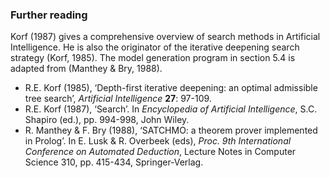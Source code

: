 ### Further reading ###

Korf (1987) gives a comprehensive overview of search methods in Artificial Intelligence. He is also the originator of the iterative deepening search strategy (Korf, 1985). The model generation program in section 5.4 is adapted from (Manthey & Bry, 1988).

* R.E. Korf (1985), &lsquo;Depth-first iterative deepening: an optimal admissible tree search&rsquo;, *Artificial Intelligence* **27**: 97-109.
* R.E. Korf (1987), &lsquo;Search&rsquo;. In *Encyclopedia of Artificial Intelligence*, S.C. Shapiro (ed.), pp. 994-998, John Wiley.
* R. Manthey & F. Bry (1988), &lsquo;SATCHMO: a theorem prover implemented in Prolog&rsquo;. In E. Lusk & R. Overbeek (eds), *Proc. 9th International Conference on Automated Deduction*, Lecture Notes in Computer Science 310, pp. 415-434, Springer‑Verlag.
